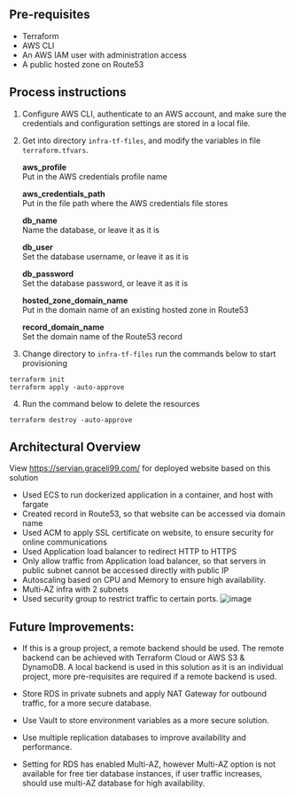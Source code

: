 ## Pre-requisites
- Terraform
- AWS CLI
- An AWS IAM user with administration access
- A public hosted zone on Route53


## Process instructions

1. Configure AWS CLI, authenticate to an AWS account, and make sure the credentials and configuration settings are stored in a local file. 


2.  Get into directory `infra-tf-files`, and modify the variables in file `terraform.tfvars`. 
  
      **aws_profile**  
      Put in the AWS credentials profile name

      **aws_credentials_path**  
      Put in the file path where the AWS credentials file stores

      **db_name**   
      Name the database, or leave it as it is

      **db_user**  
      Set the database username, or leave it as it is

      **db_password**  
      Set the database password, or leave it as it is

      **hosted_zone_domain_name**  
      Put in the domain name of an existing hosted zone in Route53

      **record_domain_name**  
      Set the domain name of the Route53 record

3. Change directory to `infra-tf-files` run the commands below to start provisioning

```
terraform init 
terraform apply -auto-approve
```
4. Run the command below to delete the resources
```
terraform destroy -auto-approve
```

## Architectural Overview

View https://servian.graceli99.com/ for deployed website based on this solution
- Used ECS to run dockerized application in a container, and host with fargate
- Created record in Route53, so that website can be accessed via domain name
- Used ACM to apply SSL certificate on website, to ensure security for online communications
- Used Application load balancer to redirect HTTP to HTTPS
- Only allow traffic from Application load balancer, so that servers in public subnet cannot be accessed directly with public IP
- Autoscaling based on CPU and Memory to ensure high availability.
- Multi-AZ infra with 2 subnets
- Used security group to restrict traffic to certain ports. 
![image](https://user-images.githubusercontent.com/98030110/174909536-3988011a-9bc0-4e9f-b099-935a4123ee3c.png)

## Future Improvements:
- If this is a group project, a remote backend should be used. The remote backend can be achieved with Terraform Cloud or AWS S3 & DynamoDB. A local backend is used in this solution as it is an individual project, more pre-requisites are required if a remote backend is used.

- Store RDS in private subnets and apply NAT Gateway for outbound traffic, for a more secure database.
- Use Vault to store environment variables as a more secure solution.
- Use multiple replication databases to improve availability and performance.  
- Setting for RDS has enabled Multi-AZ, however Multi-AZ option is not available for free tier database instances, if user traffic increases, should use multi-AZ database for high availability.
